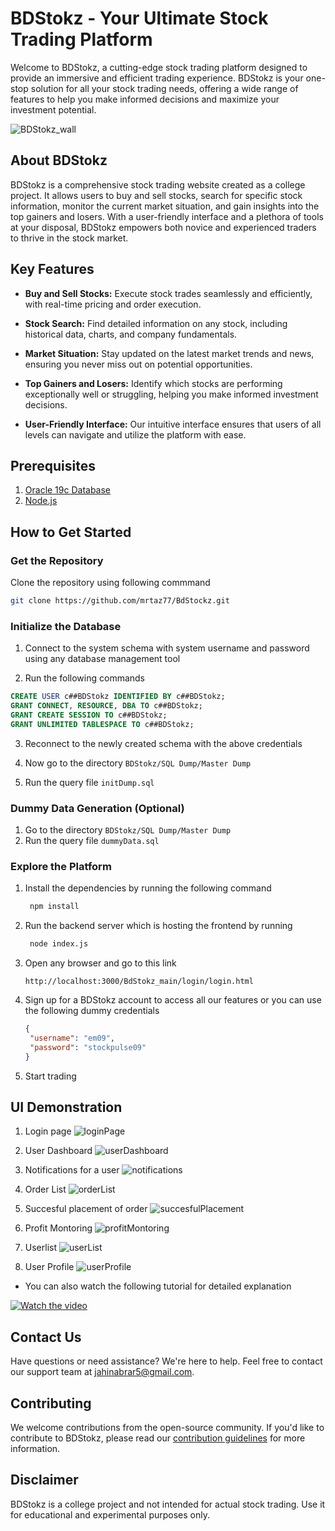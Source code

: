 # BDStokz - Your Ultimate Stock Trading Platform

Welcome to BDStokz, a cutting-edge stock trading platform designed to provide an immersive and efficient trading experience. BDStokz is your one-stop solution for all your stock trading needs, offering a wide range of features to help you make informed decisions and maximize your investment potential.

![BDStokz_wall](someAssets/BDStokz_wall.png)

## About BDStokz

BDStokz is a comprehensive stock trading website created as a college project. It allows users to buy and sell stocks, search for specific stock information, monitor the current market situation, and gain insights into the top gainers and losers. With a user-friendly interface and a plethora of tools at your disposal, BDStokz empowers both novice and experienced traders to thrive in the stock market.

## Key Features

- **Buy and Sell Stocks:** Execute stock trades seamlessly and efficiently, with real-time pricing and order execution.

- **Stock Search:** Find detailed information on any stock, including historical data, charts, and company fundamentals.

- **Market Situation:** Stay updated on the latest market trends and news, ensuring you never miss out on potential opportunities.

- **Top Gainers and Losers:** Identify which stocks are performing exceptionally well or struggling, helping you make informed investment decisions.

- **User-Friendly Interface:** Our intuitive interface ensures that users of all levels can navigate and utilize the platform with ease.
  


## Prerequisites


1. [Oracle 19c Database](https://www.oracle.com/database/)
2. [Node.js](https://nodejs.org)


## How to Get Started

### Get the Repository ###

Clone the repository using following commmand

```bash
git clone https://github.com/mrtaz77/BdStockz.git
```

 ### Initialize the Database ###

1. Connect to the system schema with system username and password using any database management tool

2. Run the following commands
```sql
CREATE USER c##BDStokz IDENTIFIED BY c##BDStokz;    
GRANT CONNECT, RESOURCE, DBA TO c##BDStokz;    
GRANT CREATE SESSION TO c##BDStokz;    
GRANT UNLIMITED TABLESPACE TO c##BDStokz;    
```
3. Reconnect to the newly created schema with the above credentials

4. Now go to the directory
   ```BDStokz/SQL Dump/Master Dump```
5. Run the query file ``` initDump.sql ```

### Dummy Data Generation (Optional) ###

1. Go to the directory ```BDStokz/SQL Dump/Master Dump```
2. Run the query file ``` dummyData.sql ```

### Explore the Platform ###


1. Install the dependencies by running the following command
   
   ```bash
    npm install
   ```

2. Run the backend server which is hosting the frontend by running

   ```bash
    node index.js
   ```

3. Open any browser and go to this link 
   ```
   http://localhost:3000/BdStokz_main/login/login.html
   ```

4. Sign up for a BDStokz account to access all our features or you can use the following dummy credentials
   
   ```JSON
   {
    "username": "em09",
    "password": "stockpulse09"
   }
   ```

5. Start trading


## UI Demonstration
1. Login page
   ![loginPage](someAssets/login_final.png)

2. User Dashboard
   ![userDashboard](someAssets/dasboard.png)

3. Notifications for a user
   ![notifications](someAssets/notification.png)

4. Order List
   ![orderList](someAssets/orderList.png)

5. Succesful placement of order
   ![succesfulPlacement](someAssets/successfulOrder.png)

6. Profit Montoring
   ![profitMontoring](someAssets/profitList.png)

7. Userlist
   ![userList](someAssets/userList.png)

8. User Profile
   ![userProfile](someAssets/userProfile.png)

  
  * You can also watch the following tutorial for detailed explanation 
  
   [![Watch the video](https://img.youtube.com/vi/fMdfDnGX9S8/hqdefault.jpg)](https://www.youtube.com/watch?v=fMdfDnGX9S8)


## Contact Us

Have questions or need assistance? We're here to help. Feel free to contact our support team at [jahinabrar5@gmail.com](mailto:jahinabrar5@gmail.com).

## Contributing

We welcome contributions from the open-source community. If you'd like to contribute to BDStokz, please read our [contribution guidelines](CONTRIBUTING.md) for more information.


## Disclaimer

BDStokz is a college project and not intended for actual stock trading. Use it for educational and experimental purposes only.
